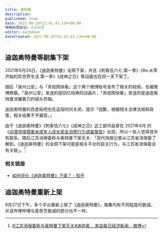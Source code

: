 ```yaml
---
title: 奥特曼
description:
published: true
date: 2021-09-26T22:41:43.134+08:00
特殊标签标记: #无标签
editor: markdown
dateCreated: 2021-09-26T22:41:43.134+08:00
---
```


## 迪迦奥特曼等剧集下架

2021年9月24日，《迪迦奥特曼》全网下架，并且《刺客伍六七 第一季》《Re:从零开始的异世界生活 第一季》《成神之日》等动画也在同一天下架了。

随后「泉州公安」与「央视网快看」这个两个微博账号发布了相关的视频，也被微博屏蔽。「泉州公安」发送的是回忆经典的动画片，「央视网快看」发送的是迪迦奥特曼涉嫌暴力的镜头剪辑。

迪迦奥特曼的百度贴吧也在这段时间关闭，提示「抱歉，根据相关法律法规和政策，相关结果不予展现。」

由于《迪迦奥特曼》《刺客伍六七》《成神之日》这三部作品曾在 2021年4月 的《[动漫领域侵害未成年人成长安全消费行为调查报告](/research/动漫领域侵害未成年人成长安全消费行为调查报告.md)》出现，所以一些人觉得其中有联系，随后江苏消保委称与奥特曼下架无关: 「现代快报记者从江苏省消保委了解到，《迪迦奥特曼》的全网下架可能是相关平台的自主行为，与江苏省消保委没有关联」。[^tF0ik]

[^tF0ik]: [\#江苏消保委称与奥特曼下架无关#迪迦奥... 来自每日经济新闻 - 微博](https://archive.is/tF0ik "https://weibo.com/1649173367/KzGYon3LU")

### 相关链接

+ [如何评价《迪迦奥特曼》下架？ - 知乎](https://web.archive.org/web/20210924101819/https://www.zhihu.com/question/488736756)

## 迪迦奥特曼重新上架

9月27日下午，多个平台重新上架了《迪迦奥特曼》，每集均有不同程度的删减，并且哔哩哔哩与爱奇艺删减的部分也不一样。

[^hSMlR]: [《迪迦奥特曼》重新上架，一集最长被删30秒](https://archive.is/hSMlR#47% "https://baijiahao.baidu.com/s?id=1712050299587162497")


